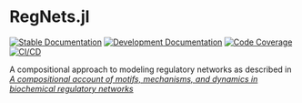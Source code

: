 # RegNets.jl

[![Stable Documentation](https://img.shields.io/badge/docs-stable-blue.svg)](https://AlgebraicJulia.github.io/RegNets.jl/stable)
[![Development Documentation](https://img.shields.io/badge/docs-dev-blue.svg)](https://AlgebraicJulia.github.io/RegNets.jl/dev)
[![Code Coverage](https://codecov.io/gh/AlgebraicJulia/RegNets.jl/branch/main/graph/badge.svg)](https://codecov.io/gh/AlgebraicJulia/RegNetse.jl)
[![CI/CD](https://github.com/AlgebraicJulia/RegNets.jl/actions/workflows/julia_ci.yml/badge.svg)](https://github.com/AlgebraicJulia/RegNets.jl/actions/workflows/julia_ci.yml)

A compositional approach to modeling regulatory networks as described in [_A compositional account of motifs, mechanisms, and dynamics in biochemical regulatory networks_](https://arxiv.org/abs/2301.01445)
